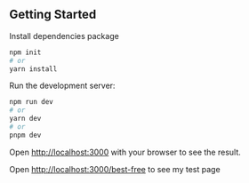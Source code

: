 ## Getting Started

Install dependencies package

```bash
npm init
# or
yarn install
```

Run the development server:

```bash
npm run dev
# or
yarn dev
# or
pnpm dev
```

Open [http://localhost:3000](http://localhost:3000) with your browser to see the result.

Open [http://localhost:3000/best-free](http://localhost:3000/best-free) to see my test page
